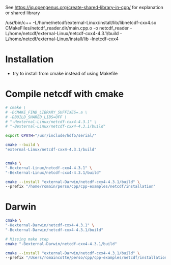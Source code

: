 See https://iq.opengenus.org/create-shared-library-in-cpp/
for explanation or shared library

/usr/bin/c++ -L/home/netcdf/external-Linux/install/lib/libnetcdf-cxx4.so CMakeFiles/netcdf_reader.dir/main.cpp.o -o netcdf_reader   -L/home/netcdf/external-Linux/netcdf-cxx4-4.3.1/build  -L/home/netcdf/external-Linux/install/lib -lnetcdf-cxx4

# Installation

 * try to install from cmake instead of using Makefile


# Compile netcdf with cmake

```sh
# cmake \
# -DCMAKE_FIND_LIBRARY_SUFFIXES=.a \
# -DBUILD_SHARED_LIBS=OFF \
# "-Hexternal-Linux/netcdf-cxx4-4.3.1" \
# "-Bexternal-Linux/netcdf-cxx4-4.3.1/build"

export CPATH="/usr/include/hdf5/serial/"

cmake --build \
"external-Linux/netcdf-cxx4-4.3.1/build"


cmake \
"-Hexternal-Linux/netcdf-cxx4-4.3.1" \
"-Bexternal-Linux/netcdf-cxx4-4.3.1/build"

cmake --install "external-Darwin/netcdf-cxx4-4.3.1/build" \
--prefix "/home/romain/perso/cpp/cpp-examples/netcdf/installation"
```


# Darwin

```sh
cmake \
"-Hexternal-Darwin/netcdf-cxx4-4.3.1" \
"-Bexternal-Darwin/netcdf-cxx4-4.3.1/build"

# Missing make step
cmake "-Bexternal-Darwin/netcdf-cxx4-4.3.1/build"

cmake --install "external-Darwin/netcdf-cxx4-4.3.1/build" \
--prefix "/Users/romaincotte/perso/cpp/cpp-examples/netcdf/installation"
```
